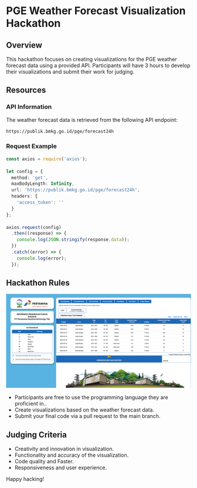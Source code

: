 # PGE Weather Forecast Visualization Hackathon

## Overview

This hackathon focuses on creating visualizations for the PGE weather forecast data using a provided API. Participants will have 3 hours to develop their visualizations and submit their work for judging.

## Resources

### API Information

The weather forecast data is retrieved from the following API endpoint:

```
https://publik.bmkg.go.id/pge/forecast24h
```

### Request Example

```typescript
const axios = require('axios');

let config = {
  method: 'get',
  maxBodyLength: Infinity,
  url: 'https://publik.bmkg.go.id/pge/forecast24h',
  headers: { 
    'access_token': ''
  }
};

axios.request(config)
  .then((response) => {
    console.log(JSON.stringify(response.data));
  })
  .catch((error) => {
    console.log(error);
  });
```

## Hackathon Rules
![Gambar Cuaca](/assets/image.png)
- Participants are free to use the programming language they are proficient in..
- Create visualizations based on the weather forecast data.
- Submit your final code via a pull request to the main branch.


## Judging Criteria

- Creativity and innovation in visualization.
- Functionality and accuracy of the visualization.
- Code quality and Faster.
- Responsiveness and user experience.

Happy hacking!